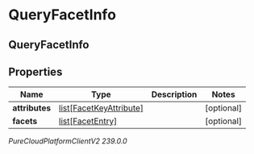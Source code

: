 # QueryFacetInfo

## QueryFacetInfo

## Properties

|Name | Type | Description | Notes|
|------------ | ------------- | ------------- | -------------|
| **attributes** | [list[FacetKeyAttribute]](FacetKeyAttribute) |  | [optional] |
| **facets** | [list[FacetEntry]](FacetEntry) |  | [optional] |



_PureCloudPlatformClientV2 239.0.0_
